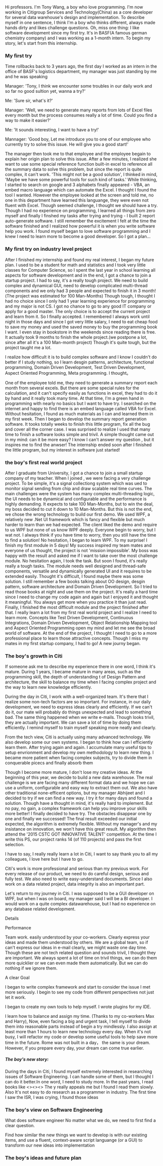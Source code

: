 Hi professors. I'm Tony Wang, a boy who love programming. I'm now working in Citigroup Services and Technology(China) as a core developer for several data warehouse's design and implementation. To describe myself in one sentence, I think I'm a boy who thinks different, always made hands dirty and likes challenge questions. Oh, miss one thing: I like software development since my first try. It's in BASF(A famous german chemistry company) and I was working as a 1-month intern. To begin my story, let's start from this internship.

### My first try
Time rollbacks back to 3 years ago, the first day I worked as an intern in the office of BASF's logistics department,  my manager was just standing by me and he was speaking 

  Manager: 'Tony, I think we encounter some troubles in our daily work and so far no good sultion yet, wanna a try?'
  
  Me: 'Sure sir, what's it?' 
  
  Manager: 'Well, we need to generate many reports from lots of Excel files every month but the process consumes really a lot of time. Could you find a way to make it easier?'
  
  Me: 'It sounds interesting, I want to have a try!'
  
  Mannager: 'Good boy, Let me introduce you to one of our employee who currently try to solve this issue. He will give you a good start!'
  
The manager then took me to that employee and the employee begain to explain her origin plan to solve this issue. After a few minutes, I realized she want to use some special reference function built-in excel to reference all the summary data  to solve this problem, but since the report is quite complex, it can't work. 'This might not be a good solution', I thinked in mind, 'Maybe we have some powerful tools for such kind of tasks.' While thinking, I started to search on google and 3 alphabets finally appeared - VBA, an embed macro language which can automate the Excel. I thought I found the tool I wanted. However the employee looked at the screen and told me, no one in this department have learned this languange, they were even not fluent with Excel. Though seemed challenge, I thought we should have a try. Though I had no experience on programming, I learned all things from zero myself and finally I finshed my tasks after trying and trying - I built  2 report auto-generate software. I still remember the excitement I felt at the time the software finished and I realized how powerful it is when you write software help you work. I found myself began to love software programming and I knew I need to learn more to become a good developer. So I got a plan...

### My first try on industry level project
After I finished my internship and found my real interest, I began my future plan. I used to be a student for math and statistics and I took very little classes for Computer Science, so I spent the last year in school learning all aspects for software development and in the end, I got a chance to join a startup project. I had to say, it's a really tough project. We need to build complex and dynamical GUI, need to develop complicated multi-thread components and we only had 3 people and expected to finish it in 3 month!(The project was estimated for 100 Man-Months) Though tough, I thought I had no choice since I only had 1 year learning experience for programming and my major is not CS. I got no chance to go to any good IT company or apply for a good master. The only choice is to accept the current project and learn from it. So I finally accepted. I remembered I always work until night in those days and since I got very little salary, I need to eat cheap food to save my money and used the saved money to buy the programming book I want. I even stay in bookstore in the weekends since reading there is free. It actually took 9 months to finish the whole project.(we postpone a lot, since after all it's a 100 Man-month project) Though it's quite tough, but the project taught me a lot. 

I realize how difficult it is to build complex software and I know I couldn't do better if I study nothing, so I learn desgin patterns, architecture, functional programming, Domain Driven Development, Test Driven Development, Aspect Oriented Programming, Meta programming. I thought。




One of the employee told me, they need to generate a summary report each month from several excels. But there are some special rules for the calculation, and it can't specify easily as functions in excel, they had to do it by hand and it really took many time. At that time, I'm a green hand in programming with nearly no basics but I want to have try. I searched on the internet and happy to find there is an embed language called VBA for Excel. Without hesitation, I found as much materials as I can and learned them in my first week. Then I began to develop the summary report generation software. It tooks totally weeks to finish this little program, fix all the bug and cover all the corner case. I was surprised to realize I used that many time to finish a software looks simple and trivil. A simple thought came out in my mind: can it be more easy? I know I can't answer my question , but it inspires me to find the anwser! The internship ended soon after I finished the little program, but my interest in software just started! 

### the boy's first real world project
After I graduate from University, I got a chance to join a small startup company of my teacher. When I joined , we were facing a very challenge project. To be simple, it's a signal collectiong system which was ued to monitor signal sending from chip and draw scalable real time curves. The main challenges were the system has many complex multi-threading logic, the UI needs to be dynamical and configurable and the performance is highly demanding. It expects to take 100 Man-Months, but to win the deal, my boss decided to cut it down to 10 Man-Months. But this is not the end, we chose the wrong technology to build our first demo. We used WPF, a relatively new .Net UI framework which is fancy and flexible but much harder to learn than we had expected. The client liked the demo and require to us WPF but none of us know WPF deeply. Everyone begin to worry, but I wat not. I always think if you have time to worry, then you still have the time to find a solution! No hesitation, I began to learn WPF. To my surprise! I finish my first module in 5 days! My success inspired my team mates and everyone of us thought, the project is not 'mission impossible'. My boss was happy with the result and asked me if I want to take over the most challenge module. No hesitation again, I took the task. But soon I found, it's really really a tough tasks. The module needs well designed and thread-safe components, versatile and dynamically generated UI and it requires to be extended easily. Thought it's difficult, I found maybe there was some solution. I still remember a few books talking about OO design, desgin pattern, software architecture and Domain Driven Development. So I tried to read those books at night and use them on the project. It's really a hard time since I need to change my code again and again but I enjoyed it and thought it meaningful. You always get more when you practice it than just read. Finally, I finished the most difficult module and the project finished after that. I really learn a lot from my first real world project and I realize I need to learn more. Concepts like Test Driven Development, Continuous Integrations, Domain Driven Development, Object Relationship Mapping tool and Aspect Oriented Programming open my mind and let me see the broad world of software. At the end of the project, I thought I need to go to a more professional place to learn those attractive concepts. Though I miss my mates in my first startup company, I had to go! A new journy began.


### The boy's growth in Citi
If someone ask me to describe my experience there in one word, I think it's mature. During 1 years, I became mature in many areas, such as the programming skill, the depth of understanding t of Design Pattern and architecture, the skill to balance my time when I facing complex project and the way to learn new knowledge efficiently. 


During the day in Citi, I work with a well-organized team. It's there that I realize some non-tech factors are so important. For instance, in our daily development, we need to express ideas clearly and efficiently. If we can't do it, our mate will probably do things unexpected and lead to something bad. The same thing happened when we write e-mails. Though looks trivil, they are actually important. We can save a lot of time by doing them efficiently. I remind myself to train myself speaking more neatly and clearly.

From the tech view, Citi is actually using many advanced technology. We also develop some our own systems. I began to think how can I efficiently learn them. After trying again and again. I accumulate many useful tips to setup envrionment and develop my own methodology to learn  new thing. I became more patient when facing complex subjects, try to divide them in conquerable picecs and finally absorb them

Though I become more mature, I don't lose my creative ideas. At the beginning of this year, we decide to build a new data warehouse. The real challenge is we are facing many different format data and we hope we can use a uniform, configurable and easy way to extract them out. We also have other traditional none-efficent options, but my manager Abhijeet and I decided to try if we can find a new way. I try it for many days and found a solution. Though have a thought in mind, it's really hard to implement. But no pay, no gain, a complex framework can help you improve your skills more better! I finally decided to have try. The obstacles disappear one by one and finally we successed! The final result exceeded our initial expected, the algorithm is extremely flexible. Without my manager's and my insistance on innovation, we won't have this great result. My algorithm then attend the '2015 CSTC GOT INNOVATIVE TALENT' competition. At the time I write this PS, our project ranks 14 (of 110 projects) and pass the first selection.

I have to say, I really really learn a lot in Citi, I want to say thank you to all my colleagues, I love here but I have to go.

Citi's work is more professional and serious than my previous work. For every release of our product, we need to do careful design, serious and fully test. We also need to write easy-understand documents. Since I also work on a data related project, data integrity is also an important part. 


Let's return to my journey in Citi. I was supposed to be a GUI developer on WPF, but when I was on board, my manager said I will be a BI developer. I would work on a quite complex datawarehouse, but I had no experience on any database related development. 

Details

Performance

Team work. easily understood by your co-workers. Clearly express your ideas and made them understood by others. We are a global team, so if can't express our ideas in e-mail clearly, we might waste one day time. Though these are not tech related question and sounds trivil, I thought they are important. We always spent a lot of time on trivil things, we can do them more quicklier or we can even made them automatically. But we can do nothing if we ignore them.

A clear Goal


I began to write complex framework and start to consider the issue I met more seriously. I begin to see my code from different perspectives not just let it work.

I began to create my own tools to help myself. I wrote plugins for my IDE.

I learn how to balance and assign my time. (Thanks to my co-workers Max and Harry), Now, even facing a big and urgent task, I tell myself to divide them into reasonable parts instead of begin a try mindlessly. I also assign at least more than 1 hours to learn new technology every day. When it's not busy, I will refactor my code or develop some useful tools to help save more time in the future. Rome was not built in a day， the same is your dream. However, if you prepare every day, your dream can come true earlier.

##### The boy's new story:
During the days in Citi, I found myself extremely interested in researching issues of Software Engineering. I can handle some of them, but I thought I can do it better.In one word, I need to study more. In the past years, I read books like <><><> The y really appeals me but I found I read them slowly. Also It's not easy to do research as a programmer in industry.
The first time I saw the ISR, I was crying, I found those ideas








### The boy's view on Software Engineering
What does software engineer 
No matter what we do, we need to first find a clear question.

Find how similar the new things we want to develop is with our existing items, and use a fluent, context-aware script languange (or a GUI) to transform our new ideas into implementation


### The boy's ideas and future plan
